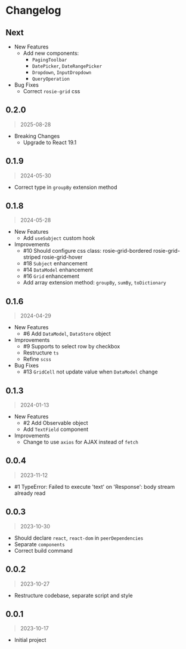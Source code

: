 # Changelog

## Next

- New Features
  - Add new components:
    - `PagingToolbar`
    - `DatePicker`, `DateRangePicker`
    - `Dropdown`, `InputDropdown`
    - `QueryOperation`
- Bug Fixes
  - Correct `rosie-grid` css

## 0.2.0
> 2025-08-28

- Breaking Changes
  - Upgrade to React 19.1

## 0.1.9
> 2024-05-30
  - Correct type in `groupBy` extension method

## 0.1.8
> 2024-05-28

- New Features
  - Add `useSubject` custom hook
- Improvements
  - #10 Should configure css class: rosie-grid-bordered rosie-grid-striped rosie-grid-hover
  - #18 `Subject` enhancement
  - #14 `DataModel` enhancement
  - #16 `Grid` enhancement
  - Add array extension method: `groupBy`, `sumBy`, `toDictionary`

## 0.1.6
> 2024-04-29

- New Features
  - #6 Add `DataModel`, `DataStore` object
- Improvements
  - #9 Supports to select row by checkbox
  - Restructure `ts`
  - Refine `scss`
- Bug Fixes
  - #13 `GridCell` not update value when `DataModel` change

## 0.1.3
> 2024-01-13

- New Features
  - #2 Add Observable object
  - Add `TextField` component
- Improvements
  - Change to use `axios` for AJAX instead of `fetch`

## 0.0.4
> 2023-11-12

- #1 TypeError: Failed to execute 'text' on 'Response': body stream already read

## 0.0.3
> 2023-10-30

- Should declare `react`, `react-dom` in `peerDependencies`
- Separate `components`
- Correct build command

## 0.0.2
> 2023-10-27

- Restructure codebase, separate script and style

## 0.0.1
> 2023-10-17

- Initial project